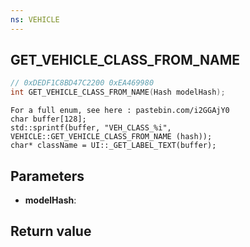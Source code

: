 ```yaml
---
ns: VEHICLE
---
```

## GET_VEHICLE_CLASS_FROM_NAME

```c
// 0xDEDF1C8BD47C2200 0xEA469980
int GET_VEHICLE_CLASS_FROM_NAME(Hash modelHash);
```

```
For a full enum, see here : pastebin.com/i2GGAjY0  
char buffer[128];  
std::sprintf(buffer, "VEH_CLASS_%i", VEHICLE::GET_VEHICLE_CLASS_FROM_NAME (hash));  
char* className = UI::_GET_LABEL_TEXT(buffer);  
```

## Parameters
* **modelHash**: 

## Return value
